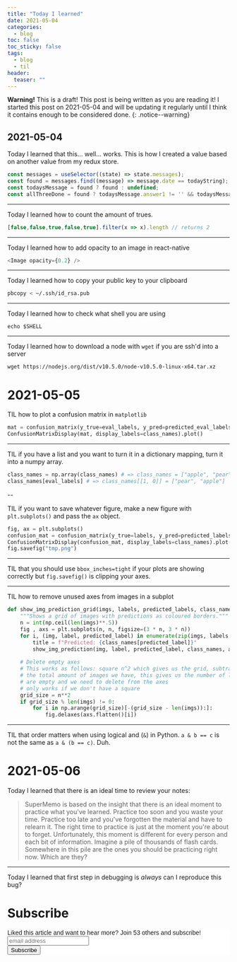 ```yaml
---
title: "Today I learned" 
date: 2021-05-04
categories:
  - blog
toc: false
toc_sticky: false
tags:
  - blog
  - til
header:
  teaser: ""
---
```


**Warning!** This is a draft! This post is being written as you are reading it!  I started this post on 2021-05-04 and will be updating it regularly until I think it contains enough to be considered done.
{: .notice--warning}

## 2021-05-04

Today I learned that this... well... works. This is how I created a value based on another value from my redux store.

```javascript
const messages = useSelector((state) => state.messages); 
const found = messages.find((message) => message.date == todayString); 
const todaysMessage = found ? found : undefined;   
const allThreeDone = found ? todaysMessage.answer1 != '' && todaysMessage.answer2 != '' && todaysMessage.answer3 != '' : undefined;
```

---

Today I learned how to count the amount of trues. 

```javascript
[false,false,true,false,true].filter(x => x).length // returns 2
```

---

Today I learned how to add opacity to an image in react-native

```javascript
<Image opacity={0.2} />
```

---

Today I learned how to copy your public key to your clipboard

```bash
pbcopy < ~/.ssh/id_rsa.pub
```

---

Today I learned how to check what shell you are using

```
echo $SHELL
```

---

Today I learned how to download a node with `wget` if you are ssh'd into a server

`wget https://nodejs.org/dist/v10.5.0/node-v10.5.0-linux-x64.tar.xz` 

# 2021-05-05

TIL how to plot a confusion matrix in `matplotlib`

```python
mat = confusion_matrix(y_true=eval_labels, y_pred=predicted_eval_labels)
ConfusionMatrixDisplay(mat, display_labels=class_names).plot()
```

---

TIL if you have a list and you want to turn it in a dictionary mapping, turn it into a numpy array.

```python
class_names = np.array(class_names) # => class_names = ["apple", "pear", "banana"]
class_names[eval_labels] # => class_names[[1, 0]] = ["pear", "apple"]
```

--

TIL if you want to save whatever figure, make a new figure with `plt.subplots()` and pass the `ax` object.

```python
fig, ax = plt.subplots()
confusion_mat = confusion_matrix(y_true=labels, y_pred=predicted_labels)
ConfusionMatrixDisplay(confusion_mat, display_labels=class_names).plot(xticks_rotation='vertical', ax=ax)
fig.savefig("tmp.png")
```

---

TIL that you should use `bbox_inches=tight` if your plots are showing correctly but `fig.savefig()` is clipping your axes.

---

TIL how to remove unused axes from images in a subplot

```python
def show_img_prediction_grid(imgs, labels, predicted_labels, class_names):
    """Shows a grid of images with predictions as coloured borders."""
    n = int(np.ceil(len(imgs)**.5))
    fig , axs = plt.subplots(n, n, figsize=(3 * n, 3 * n))
    for i, (img, label, predicted_label) in enumerate(zip(imgs, labels, predicted_labels)):
        title = f"Predicted: {class_names[predicted_label]}"
        show_img_prediction(img, label, predicted_label, class_names, ax=axs[i // n][i % n], title=title)
    
    # Delete empty axes
    # This works as follows: square n^2 which gives us the grid, subtract
    # the total amount of images we have, this gives us the number of last images that
    # are empty and we need to delete from the axes
    # only works if we don't have a square
    grid_size = n**2
    if grid_size % len(imgs) != 0:
        for i in np.arange(grid_size)[-(grid_size - len(imgs)):]:
            fig.delaxes(axs.flatten()[i])
```

---

TIL that order matters when using logical and (`&`) in Python. `a & b == c` is not the same as `a & (b == c)`. Duh.

# 2021-05-06

Today I learned that there is an ideal time to review your notes:

> SuperMemo is based on the insight that there is an ideal moment to practice what you've learned. Practice too soon and you waste your time. Practice too late and you've forgotten the material and have to relearn it. The right time to practice is just at the moment you're about to forget. Unfortunately, this moment is different for every person and each bit of information. Imagine a pile of thousands of flash cards. Somewhere in this pile are the ones you should be practicing right now. Which are they?

---

Today I learned that first step in debugging is *always* can I reproduce this bug?

# Subscribe 

<!-- Begin Mailchimp Signup Form -->
<link href="//cdn-images.mailchimp.com/embedcode/horizontal-slim-10_7.css" rel="stylesheet" type="text/css">
<style type="text/css">
  #mc_embed_signup{background:#fff; clear:left; font:14px Helvetica,Arial,sans-serif; width:100%;}
  /* Add your own Mailchimp form style overrides in your site stylesheet or in this style block.
     We recommend moving this block and the preceding CSS link to the HEAD of your HTML file. */
</style>
<div id="mc_embed_signup">
<form action="https://gmail.us3.list-manage.com/subscribe/post?u=92fe86c389878585bc87837e8&amp;id=50543deff9" method="post" id="mc-embedded-subscribe-form" name="mc-embedded-subscribe-form" class="validate" target="_blank" novalidate>
    <div id="mc_embed_signup_scroll">
  <label for="mce-EMAIL">Liked this article and want to hear more? Join 53 others and subscribe!</label>
  <input type="email" value="" name="EMAIL" class="email" id="mce-EMAIL" placeholder="email address" required>
    <!-- real people should not fill this in and expect good things - do not remove this or risk form bot signups-->
    <div style="position: absolute; left: -5000px;" aria-hidden="true"><input type="text" name="b_92fe86c389878585bc87837e8_50543deff9" tabindex="-1" value=""></div>
    <div class="clear"><input type="submit" value="Subscribe" name="subscribe" id="mc-embedded-subscribe" class="button"></div>
    </div>
</form>
</div>
<!--End mc_embed_signup-->
